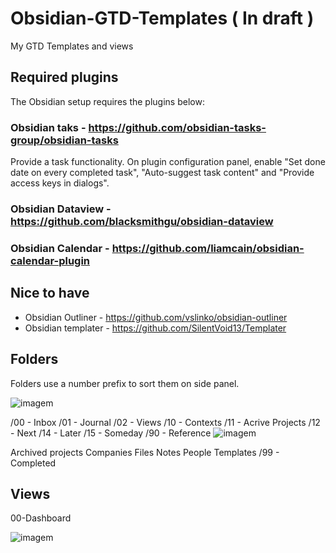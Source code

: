 # Obsidian-GTD-Templates ( In draft )
My GTD Templates and views

## Required plugins
The Obsidian setup requires the plugins below:
### Obsidian taks - https://github.com/obsidian-tasks-group/obsidian-tasks
Provide a task functionality. On plugin configuration panel, enable "Set done date on every completed task", 
"Auto-suggest task content" and "Provide access keys in dialogs".


### Obsidian Dataview - https://github.com/blacksmithgu/obsidian-dataview
### Obsidian Calendar - https://github.com/liamcain/obsidian-calendar-plugin

## Nice to have
- Obsidian Outliner -  https://github.com/vslinko/obsidian-outliner
- Obsidian templater - https://github.com/SilentVoid13/Templater


## Folders
Folders use a number prefix to sort them on side panel. 

![imagem](https://user-images.githubusercontent.com/4821589/206133551-3a597c08-9ce2-4418-9ff8-32f33eeb0a92.png)


/00 - Inbox 
/01 - Journal
/02 - Views 
/10 - Contexts 
/11 - Acrive Projects
/12 - Next
/14 - Later 
/15 - Someday
/90 - Reference
![imagem](https://user-images.githubusercontent.com/4821589/206133667-85f2e9d2-7d5b-4ed4-bdd1-d4c51e61d000.png)

  Archived projects
  Companies
  Files
  Notes
  People
  Templates
/99 - Completed 

## Views
00-Dashboard

![imagem](https://user-images.githubusercontent.com/4821589/206135530-bff5920a-788b-48e1-8c6b-92e5148b3487.png)


